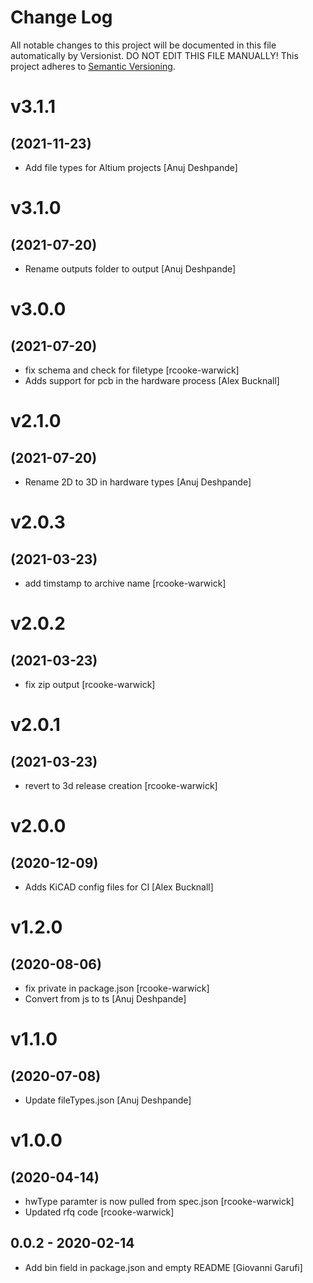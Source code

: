 # Change Log

All notable changes to this project will be documented in this file
automatically by Versionist. DO NOT EDIT THIS FILE MANUALLY!
This project adheres to [Semantic Versioning](http://semver.org/).

# v3.1.1
## (2021-11-23)

* Add file types for Altium projects [Anuj Deshpande]

# v3.1.0
## (2021-07-20)

* Rename outputs folder to output [Anuj Deshpande]

# v3.0.0
## (2021-07-20)

* fix schema and check for filetype [rcooke-warwick]
* Adds support for pcb in the hardware process [Alex Bucknall]

# v2.1.0
## (2021-07-20)

* Rename 2D to 3D in hardware types [Anuj Deshpande]

# v2.0.3
## (2021-03-23)

* add timstamp to archive name [rcooke-warwick]

# v2.0.2
## (2021-03-23)

* fix zip output [rcooke-warwick]

# v2.0.1
## (2021-03-23)

* revert to 3d release creation [rcooke-warwick]

# v2.0.0
## (2020-12-09)

* Adds KiCAD config files for CI [Alex Bucknall]

# v1.2.0
## (2020-08-06)

* fix private in package.json [rcooke-warwick]
* Convert from js to ts [Anuj Deshpande]

# v1.1.0
## (2020-07-08)

* Update fileTypes.json [Anuj Deshpande]

# v1.0.0
## (2020-04-14)

* hwType paramter is now pulled from spec.json [rcooke-warwick]
* Updated rfq code [rcooke-warwick]

## 0.0.2 - 2020-02-14

* Add bin field in package.json and empty README [Giovanni Garufi]
